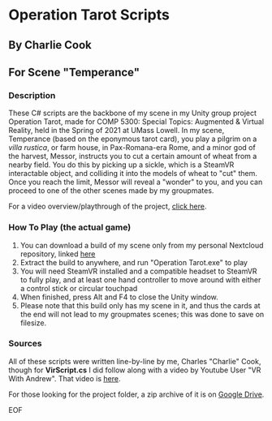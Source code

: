 # Operation Tarot Scripts
## By Charlie Cook
## For Scene "Temperance"

### Description

These C# scripts are the backbone of my scene in my Unity group project Operation Tarot, made for COMP 5300: Special Topics: Augmented & Virtual Reality, held in the Spring of 2021 at UMass Lowell.
In my scene, Temperance (based on the eponymous tarot card), you play a pilgrim on a *villa rustica*, or farm house, in Pax-Romana-era Rome, and a minor god of the harvest, Messor, instructs you to cut a certain amount of wheat from a nearby field.
You do this by picking up a sickle, which is a SteamVR interactable object, and colliding it into the models of wheat to "cut" them.
Once you reach the limit, Messor will reveal a "wonder" to you, and you can proceed to one of the other scenes made by my groupmates.

For a video overview/playthrough of the project, [click here](https://drive.google.com/file/d/10ElLvxNHsqzMj8kj_tmrDz92wU-k51c5/view?usp=sharing).

### How To Play (the actual game)

1. You can download a build of my scene only from my personal Nextcloud repository, linked [here](https://cculysses.com/nextcloud/index.php/s/fAAgzWzc49BJBrT)
2. Extract the build to anywhere, and run "Operation Tarot.exe" to play
3. You will need SteamVR installed and a compatible headset to SteamVR to fully play, and at least one hand controller to move around with either a control stick or circular touchpad
4. When finished, press Alt and F4 to close the Unity window.
5. Please note that this build only has my scene in it, and thus the cards at the end will not lead to my groupmates scenes; this was done to save on filesize.

### Sources

All of these scripts were written line-by-line by me, Charles "Charlie" Cook, though for **VirScript.cs** I did follow along with a video by Youtube User "VR With Andrew".
That video is [here](https://www.youtube.com/watch?v=MvuI6fspGMM).

For those looking for the project folder, a zip archive of it is on [Google Drive](https://drive.google.com/drive/folders/15EYtJ9NgLQXDSZcHT8DpkUXgEkK1Snxn?usp=sharing).

EOF
